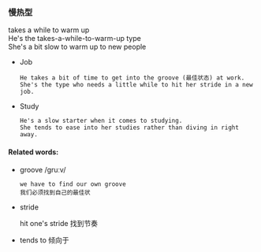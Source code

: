 ### 慢热型
takes a while to warm up <br>
He's the takes-a-while-to-warm-up type <br>
She's a bit slow to warm up to new people <br>

- Job
    ```
    He takes a bit of time to get into the groove (最佳状态) at work.
    She's the type who needs a little while to hit her stride in a new job.
    ```

- Study
    ```
    He's a slow starter when it comes to studying.
    She tends to ease into her studies rather than diving in right away.
    ```

#### Related words:

- groove /ɡruːv/
    ```
    we have to find our own groove
    我们必须找到自己的最佳状
    ```

- stride

    hit one's stride 找到节奏

- tends to 倾向于
